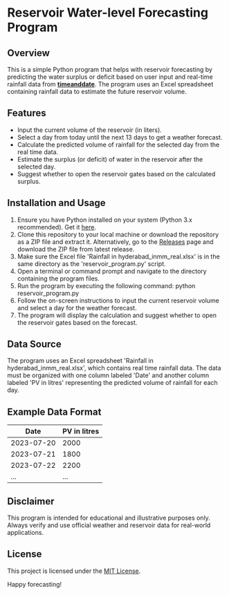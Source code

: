 # Reservoir Water-level Forecasting Program

## Overview
This is a simple Python program that helps with reservoir forecasting by predicting the water surplus or deficit based on user input and real-time rainfall data from [**timeanddate**]([url](https://www.timeanddate.com/weather/india/hyderabad/ext)). The program uses an Excel spreadsheet containing rainfall data to estimate the future reservoir volume.

## Features
- Input the current volume of the reservoir (in liters).
- Select a day from today until the next 13 days to get a weather forecast.
- Calculate the predicted volume of rainfall for the selected day from the real time data.
- Estimate the surplus (or deficit) of water in the reservoir after the selected day.
- Suggest whether to open the reservoir gates based on the calculated surplus.

## Installation and Usage
1. Ensure you have Python installed on your system (Python 3.x recommended). Get it [here](https://python.org).
3. Clone this repository to your local machine or download the repository as a ZIP file and extract it. Alternatively, go to the [Releases](https://github.com/KittuPanu/DAMit/releases) page and download the ZIP file from latest release.
4. Make sure the Excel file 'Rainfall in hyderabad_inmm_real.xlsx' is in the same directory as the 'reservoir_program.py' script.
5. Open a terminal or command prompt and navigate to the directory containing the program files.
6. Run the program by executing the following command: python reservoir_program.py
7. Follow the on-screen instructions to input the current reservoir volume and select a day for the weather forecast.
8. The program will display the calculation and suggest whether to open the reservoir gates based on the forecast.

## Data Source
The program uses an Excel spreadsheet 'Rainfall in hyderabad_inmm_real.xlsx', which contains real time rainfall data. The data must be organized with one column labeled 'Date' and another column labeled 'PV in litres' representing the predicted volume of rainfall for each day.

## Example Data Format
| Date       | PV in litres |
|------------|--------------|
| 2023-07-20 | 2000         |
| 2023-07-21 | 1800         |
| 2023-07-22 | 2200         |
| ...        | ...          |

## Disclaimer
This program is intended for educational and illustrative purposes only. Always verify and use official weather and reservoir data for real-world applications.

## License
This project is licensed under the [MIT License](LICENSE).

Happy forecasting!

